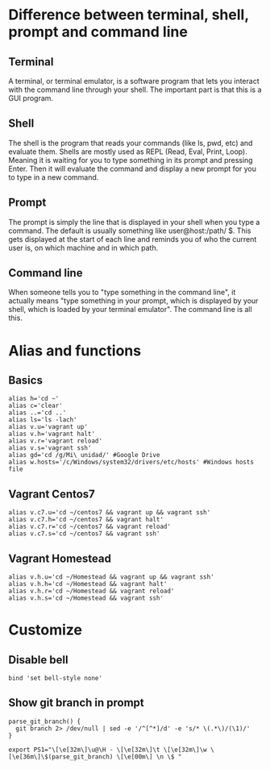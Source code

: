 # Difference between terminal, shell, prompt and command line
## Terminal
A terminal, or terminal emulator, is a software program that lets you interact with the command line through your shell. The important part is that this is a GUI program.
## Shell
The shell is the program that reads your commands (like ls, pwd, etc) and evaluate them. Shells are mostly used as REPL (Read, Eval, Print, Loop). Meaning it is waiting for you to type something in its prompt and pressing Enter. Then it will evaluate the command and display a new prompt for you to type in a new command.
## Prompt
The prompt is simply the line that is displayed in your shell when you type a command. The default is usually something like user@host:/path/ $. This gets displayed at the start of each line and reminds you of who the current user is, on which machine and in which path.
## Command line
When someone tells you to "type something in the command line", it actually means "type something in your prompt, which is displayed by your shell, which is loaded by your terminal emulator". The command line is all this.

# Alias and functions
## Basics
```
alias h='cd ~'
alias c='clear'
alias ..='cd ..'
alias ls='ls -lach'
alias v.u='vagrant up'
alias v.h='vagrant halt'
alias v.r='vagrant reload'
alias v.s='vagrant ssh'
alias gd='cd /g/Mi\ unidad/' #Google Drive
alias w.hosts='/c/Windows/system32/drivers/etc/hosts' #Windows hosts file
```
## Vagrant Centos7
```
alias v.c7.u='cd ~/centos7 && vagrant up && vagrant ssh'
alias v.c7.h='cd ~/centos7 && vagrant halt'
alias v.c7.r='cd ~/centos7 && vagrant reload'
alias v.c7.s='cd ~/centos7 && vagrant ssh'
```
## Vagrant Homestead
```
alias v.h.u='cd ~/Homestead && vagrant up && vagrant ssh'
alias v.h.h='cd ~/Homestead && vagrant halt'
alias v.h.r='cd ~/Homestead && vagrant reload'
alias v.h.s='cd ~/Homestead && vagrant ssh'
```

# Customize
## Disable bell
```
bind 'set bell-style none'
```
## Show git branch in prompt
```
parse_git_branch() {
  git branch 2> /dev/null | sed -e '/^[^*]/d' -e 's/* \(.*\)/(\1)/'
}

export PS1="\[\e[32m\]\u@\H - \[\e[32m\]\t \[\e[32m\]\w \[\e[36m\]\$(parse_git_branch) \[\e[00m\] \n \$ "
```
